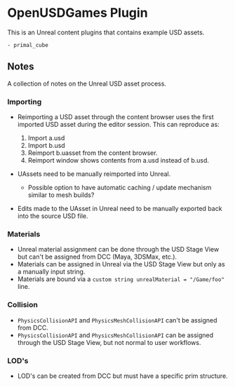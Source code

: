 # OpenUSDGames Plugin

This is an Unreal content plugins that contains example USD assets.

	- primal_cube
	
## Notes

A collection of notes on the Unreal USD asset process.

### Importing

- Reimporting a USD asset through the content browser uses the first imported USD asset during the editor session. This can reproduce as:
	1. Import a.usd
	2. Import b.usd
	3. Reimport b.uasset from the content browser.
	4. Reimport window shows contents from a.usd instead of b.usd.
	
- UAssets need to be manually reimported into Unreal.
	- Possible option to have automatic caching / update mechanism similar to mesh builds?
- Edits made to the UAsset in Unreal need to be manually exported back into the source USD file.

### Materials

- Unreal material assignment can be done through the USD Stage View but can't be assigned from DCC (Maya, 3DSMax, etc.).
- Materials can be assigned in Unreal via the USD Stage View but only as a manually input string.
- Materials are bound via a `custom string unrealMaterial = "/Game/foo"` line. 

### Collision

- `PhysicsCollisionAPI` and `PhysicsMeshCollisionAPI` can't be assigned from DCC.
- `PhysicsCollisionAPI` and `PhysicsMeshCollisionAPI` can be assigned through the USD Stage View, but not normal to user workflows.

### LOD's

- LOD's can be created from DCC but must have a specific prim structure.
